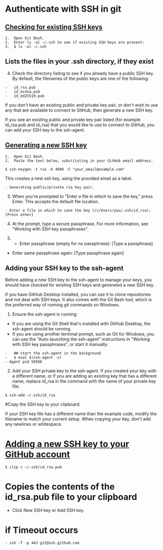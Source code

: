 # Authenticate with SSH in git

## [Checking for existing SSH keys](https://help.github.com/en/github/authenticating-to-github/checking-for-existing-ssh-keys)
```
1.	Open Git Bash.
2.	Enter ls -al ~/.ssh to see if existing SSH keys are present:
3.	$ ls -al ~/.ssh
```
## Lists the files in your .ssh directory, if they exist
4.	Check the directory listing to see if you already have a public SSH key. By default, the filenames of the public keys are one of the following:
```
-	id_rsa.pub
-	id_ecdsa.pub
-	id_ed25519.pub
```

If you don't have an existing public and private key pair, or don't wish to use any that are available to connect to GitHub, then generate a new SSH key.

If you see an existing public and private key pair listed (for example id_rsa.pub and id_rsa) that you would like to use to connect to GitHub, you can add your SSH key to the ssh-agent.


## [Generating a new SSH key](https://help.github.com/en/github/authenticating-to-github/generating-a-new-ssh-key-and-adding-it-to-the-ssh-agent)
```
1.	Open Git Bash.
2.	Paste the text below, substituting in your GitHub email address.

$ ssh-keygen -t rsa -b 4096 -C "your_email@example.com"
```
This creates a new ssh key, using the provided email as a label.
```
- Generating public/private rsa key pair.
```
3.	When you're prompted to "Enter a file in which to save the key," press Enter. This accepts the default file location.
```
- Enter a file in which to save the key (/c/Users/you/.ssh/id_rsa):[Press enter]
```
4.	At the prompt, type a secure passphrase. For more information, see "Working with SSH key passphrases".

5.	- Enter passphrase (empty for no passphrase): [Type a passphrase]

- Enter same passphrase again: [Type passphrase again]


## Adding your SSH key to the ssh-agent
Before adding a new SSH key to the ssh-agent to manage your keys, you should have checked for existing SSH keys and generated a new SSH key.

If you have GitHub Desktop installed, you can use it to clone repositories and not deal with SSH keys. It also comes with the Git Bash tool, which is the preferred way of running git commands on Windows.

1.	Ensure the ssh-agent is running:
-	If you are using the Git Shell that's installed with GitHub Desktop, the ssh-agent should be running.
-	If you are using another terminal prompt, such as Git for Windows, you can use the "Auto-launching the ssh-agent" instructions in "Working with SSH key passphrases", or start it manually:
```
-	## start the ssh-agent in the background
-	$ eval $(ssh-agent -s)
- Agent pid 59566
```
2.	Add your SSH private key to the ssh-agent. If you created your key with a different name, or if you are adding an existing key that has a different name, replace id_rsa in the command with the name of your private key file.
```
$ ssh-add ~/.ssh/id_rsa
```

#Copy the SSH key to your clipboard.

If your SSH key file has a different name than the example code, modify the filename to match your current setup. When copying your key, don't add any newlines or whitespace.

# [Adding a new SSH key to your GitHub account](https://help.github.com/en/github/authenticating-to-github/adding-a-new-ssh-key-to-your-github-account)
```
$ clip < ~/.ssh/id_rsa.pub
```
# Copies the contents of the id_rsa.pub file to your clipboard
- Click New SSH key or Add SSH key.

# if Timeout occurs
```
- ssh -T -p 443 git@ssh.github.com
```



